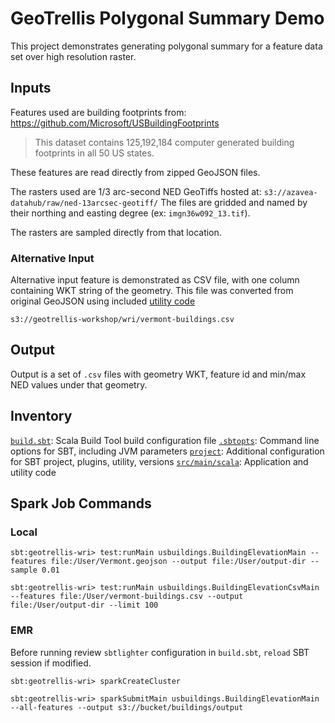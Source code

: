 # GeoTrellis Polygonal Summary Demo

This project demonstrates generating polygonal summary for a feature data set over high resolution raster.

## Inputs

Features used are building footprints from: https://github.com/Microsoft/USBuildingFootprints

> This dataset contains 125,192,184 computer generated building footprints in all 50 US states.

These features are read directly from zipped GeoJSON files.

The rasters used are 1/3 arc-second NED GeoTiffs hosted at: `s3://azavea-datahub/raw/ned-13arcsec-geotiff/`
The files are gridded and named by their northing and easting degree (ex: `imgn36w092_13.tif`).

The rasters are sampled directly from that location.

### Alternative Input
Alternative input feature is demonstrated as CSV file, with one column containing WKT string of the geometry.
This file was converted from original GeoJSON using included [utility code](https://github.com/echeipesh/geotrellis-wri-workshop/blob/1c003730d75e2b756465666d78d9cb7f13a0dee9/src/main/scala/usbuildings/Util.scala#L28-L48)

`s3://geotrellis-workshop/wri/vermont-buildings.csv`

## Output

Output is a set of `.csv` files with geometry WKT, feature id and min/max NED values under that geometry.

## Inventory

[`build.sbt`](build.sbt): Scala Build Tool build configuration file
[`.sbtopts`](.sbtopts): Command line options for SBT, including JVM parameters
[`project`](project): Additional configuration for SBT project, plugins, utility, versions
[`src/main/scala`](src/main/scala): Application and utility code

## Spark Job Commands

### Local

```
sbt:geotrellis-wri> test:runMain usbuildings.BuildingElevationMain --features file:/User/Vermont.geojson --output file:/User/output-dir --sample 0.01

sbt:geotrellis-wri> test:runMain usbuildings.BuildingElevationCsvMain --features file:/User/vermont-buildings.csv --output file:/User/output-dir --limit 100
```

### EMR

Before running review `sbtlighter` configuration in `build.sbt`, `reload` SBT session if modified.

```
sbt:geotrellis-wri> sparkCreateCluster

sbt:geotrellis-wri> sparkSubmitMain usbuildings.BuildingElevationMain --all-features --output s3://bucket/buildings/output
```